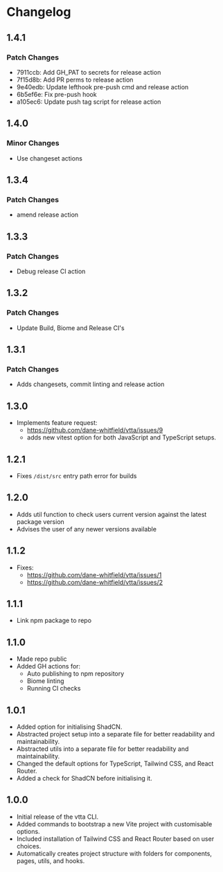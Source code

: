 # Changelog

## 1.4.1

### Patch Changes

- 7911ccb: Add GH_PAT to secrets for release action
- 7f15d8b: Add PR perms to release action
- 9e40edb: Update lefthook pre-push cmd and release action
- 6b5ef6e: Fix pre-push hook
- a105ec6: Update push tag script for release action

## 1.4.0

### Minor Changes

- Use changeset actions

## 1.3.4

### Patch Changes

- amend release action

## 1.3.3

### Patch Changes

- Debug release CI action

## 1.3.2

### Patch Changes

- Update Build, Biome and Release CI's

## 1.3.1

### Patch Changes

- Adds changesets, commit linting and release action

## 1.3.0

- Implements feature request:
  - https://github.com/dane-whitfield/vtta/issues/9
  - adds new vitest option for both JavaScript and TypeScript setups.

## 1.2.1

- Fixes `/dist/src` entry path error for builds

## 1.2.0

- Adds util function to check users current version against the latest package version
- Advises the user of any newer versions available

## 1.1.2

- Fixes:
  - https://github.com/dane-whitfield/vtta/issues/1
  - https://github.com/dane-whitfield/vtta/issues/2

## 1.1.1

- Link npm package to repo

## 1.1.0

- Made repo public
- Added GH actions for:
  - Auto publishing to npm repository
  - Biome linting
  - Running CI checks

## 1.0.1

- Added option for initialising ShadCN.
- Abstracted project setup into a separate file for better readability and maintainability.
- Abstracted utils into a separate file for better readability and maintainability.
- Changed the default options for TypeScript, Tailwind CSS, and React Router.
- Added a check for ShadCN before initialising it.

## 1.0.0

- Initial release of the vtta CLI.
- Added commands to bootstrap a new Vite project with customisable options.
- Included installation of Tailwind CSS and React Router based on user choices.
- Automatically creates project structure with folders for components, pages, utils, and hooks.

